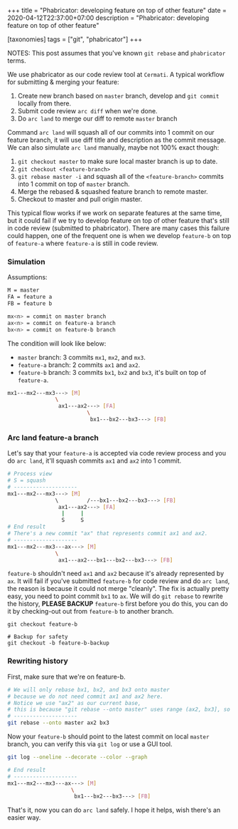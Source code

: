 +++
title = "Phabricator: developing feature on top of other feature"
date = 2020-04-12T22:37:00+07:00
description = "Phabricator: developing feature on top of other feature"

[taxonomies]
tags = ["git", "phabricator"]
+++

NOTES: This post assumes that you've known `git rebase` and `phabricator` terms.

We use phabricator as our code review tool at `Cermati`. A typical workflow for submitting & merging your feature:
1. Create new branch based on `master` branch, develop and `git commit` locally from there.
2. Submit code review `arc diff` when we're done.
3. Do `arc land` to merge our diff to remote `master` branch

Command `arc land` will squash all of our commits into 1 commit on our feature branch, it will use diff title and description as the commit message. We can also simulate `arc land` manually, maybe not 100% exact though:
1. `git checkout master` to make sure local master branch is up to date.
2. `git checkout <feature-branch>`
3. `git rebase master -i` and squash all of the `<feature-branch>` commits into 1 commit on top of `master` branch.
4. Merge the rebased & squashed feature branch to remote master.
5. Checkout to master and pull origin master.

This typical flow works if we work on separate features at the same time, but it could fail if we try to develop feature on top of other feature that's still in code review (submitted to phabricator). There are many cases this failure could happen, one of the frequent one is when we develop `feature-b` on top of `feature-a` where `feature-a` is still in code review.

### Simulation
Assumptions:

```bash
M = master
FA = feature a
FB = feature b

mx<n> = commit on master branch
ax<n> = commit on feature-a branch
bx<n> = commit on feature-b branch
```

The condition will look like below:
* `master` branch: 3 commits `mx1`, `mx2`, and `mx3`.
* `feature-a` branch: 2 commits `ax1` and `ax2`.
* `feature-b` branch: 3 commits `bx1`, `bx2` and `bx3`, it's  built on top of `feature-a`.

```bash
mx1---mx2---mx3---> [M]
               \
                ax1---ax2---> [FA]
                         \
                          bx1---bx2---bx3---> [FB]
```

### Arc land feature-a branch
Let's say that your `feature-a` is accepted via code review process and you do `arc land`, it'll squash commits `ax1` and `ax2` into 1 commit.

```bash
# Process view
# S = squash
# --------------------
mx1---mx2---mx3---> [M]
               \         /---bx1---bx2---bx3---> [FB]
                ax1---ax2---> [FA]
                 |     |
                 S     S
# End result
# There's a new commit "ax" that represents commit ax1 and ax2.
# --------------------
mx1---mx2---mx3---ax---> [M]
               \
                ax1---ax2---bx1---bx2---bx3---> [FB]
```

`feature-b` shouldn't need `ax1` and `ax2` because it's already represented by `ax`. It will fail if you've submitted `feature-b` for code review and do `arc land`, the reason is because it could not merge "cleanly". The fix is actually pretty easy, you need to point commit `bx1` to `ax`. We will do `git rebase` to rewrite the history, **PLEASE BACKUP** `feature-b` first before you do this, you can do it by checking-out out from `feature-b` to another branch.

```
git checkout feature-b

# Backup for safety
git checkout -b feature-b-backup
```

### Rewriting history
First, make sure that we're on feature-b.
```bash
# We will only rebase bx1, bx2, and bx3 onto master
# because we do not need commit ax1 and ax2 here.
# Notice we use "ax2" as our current base,
# this is because "git rebase --onto master" uses range (ax2, bx3], so "ax2" is exclusive.
# --------------------
git rebase --onto master ax2 bx3
```

Now your `feature-b` should point to the latest commit on local `master` branch, you can verify this via `git log` or use a GUI tool.
```bash
git log --oneline --decorate --color --graph

# End result
# --------------------
mx1---mx2---mx3---ax---> [M]
                    \
                     bx1---bx2---bx3---> [FB]
```

That's it, now you can do `arc land` safely. I hope it helps, wish there's an easier way.
